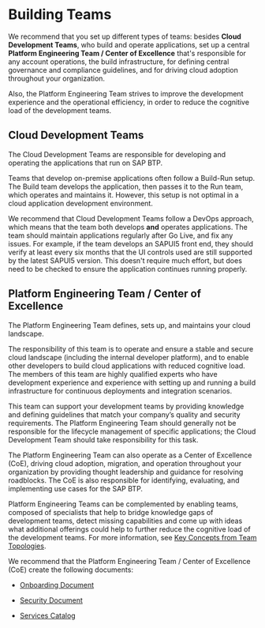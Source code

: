 <!-- loiofdeddf22a6964d86a199b9eb11c7075e -->

# Building Teams

We recommend that you set up different types of teams: besides **Cloud Development Teams**, who build and operate applications, set up a central **Platform Engineering Team / Center of Excellence** that's responsible for any account operations, the build infrastructure, for defining central governance and compliance guidelines, and for driving cloud adoption throughout your organization.

Also, the Platform Engineering Team strives to improve the development experience and the operational efficiency, in order to reduce the cognitive load of the development teams.



<a name="loiofdeddf22a6964d86a199b9eb11c7075e__section_tks_ppd_pdc"/>

## Cloud Development Teams

The Cloud Development Teams are responsible for developing and operating the applications that run on SAP BTP.

Teams that develop on-premise applications often follow a Build-Run setup. The Build team develops the application, then passes it to the Run team, which operates and maintains it. However, this setup is not optimal in a cloud application development environment.

We recommend that Cloud Development Teams follow a DevOps approach, which means that the team both develops **and** operates applications. The team should maintain applications regularly after Go Live, and fix any issues. For example, if the team develops an SAPUI5 front end, they should verify at least every six months that the UI controls used are still supported by the latest SAPUI5 version. This doesn't require much effort, but does need to be checked to ensure the application continues running properly.



<a name="loiofdeddf22a6964d86a199b9eb11c7075e__section_ujc_qpd_pdc"/>

## Platform Engineering Team / Center of Excellence

The Platform Engineering Team defines, sets up, and maintains your cloud landscape.

The responsibility of this team is to operate and ensure a stable and secure cloud landscape \(including the internal developer platform\), and to enable other developers to build cloud applications with reduced cognitive load. The members of this team are highly qualified experts who have development experience and experience with setting up and running a build infrastructure for continuous deployments and integration scenarios.

This team can support your development teams by providing knowledge and defining guidelines that match your company’s quality and security requirements. The Platform Engineering Team should generally not be responsible for the lifecycle management of specific applications; the Cloud Development Team should take responsibility for this task.

The Platform Engineering Team can also operate as a Center of Excellence \(CoE\), driving cloud adoption, migration, and operation throughout your organization by providing thought leadership and guidance for resolving roadblocks. The CoE is also responsible for identifying, evaluating, and implementing use cases for the SAP BTP.

Platform Engineering Teams can be complemented by enabling teams, composed of specialists that help to bridge knowledge gaps of development teams, detect missing capabilities and come up with ideas what additional offerings could help to further reduce the cognitive load of the development teams. For more information, see [Key Concepts from Team Topologies](https://teamtopologies.com/key-concepts).

We recommend that the Platform Engineering Team / Center of Excellence \(CoE\) create the following documents:

-   [Onboarding Document](creating-an-onboarding-process-for-development-projects-4bd29a8.md#loio4bd29a8a49c84727aeb81a8f60e74ea0__section_onboarding_doc)

-   [Security Document](creating-an-onboarding-process-for-development-projects-4bd29a8.md#loio4bd29a8a49c84727aeb81a8f60e74ea0__section_security_doc)

-   [Services Catalog](creating-an-onboarding-process-for-development-projects-4bd29a8.md#loio4bd29a8a49c84727aeb81a8f60e74ea0__section_services_catalog)


